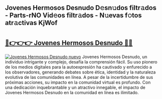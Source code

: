 ## Jovenes Hermosos Desnudo D𝚎sn𝚞dos filtr𝚊dos - Parts-rNO Vid𝚎os filtr𝚊dos - N𝚞evas f𝚘tos atr𝚊ctivas KjWof

# <h2><a href="http://mb164t.tromn.icu/?c=Jovenes+Hermosos+Desnudo">🔗👉👉👉 Jovenes Hermosos Desnudo 🔗🔗</a></h2>

[![Jovenes Hermosos Desnudo nuevo](https://i.imgur.com/pEAQMta.gif)](http://mb164t.tromn.icu/?c=Jovenes+Hermosos+Desnudo)
Jovenes Hermosos Desnudo, un individuo intrigante y complejo, desafía la comprensión fácil. Su uso pionero de los medios digitales para la autoexpresión ha cautivado y enfurecido a los observadores, generando debates sobre ética, identidad y la naturaleza evolutiva de las comunidades en línea. A pesar de la incertidumbre de sus próximas acciones, su impacto en la comunidad virtual es profundo. Con una dedicación inquebrantable y un atractivo innegable, el impacto de Jovenes Hermosos Desnudo en la comunidad en línea es ilimitado.
